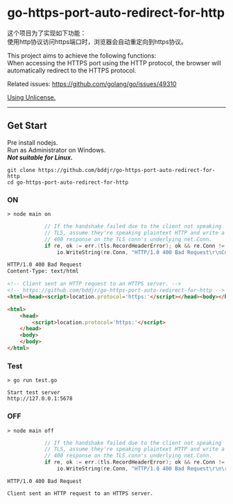 # go-https-port-auto-redirect-for-http

这个项目为了实现如下功能：  
使用http协议访问https端口时，浏览器会自动重定向到https协议。  

This project aims to achieve the following functions:  
When accessing the HTTPS port using the HTTP protocol, the browser will automatically redirect to the HTTPS protocol.  

Related issues: <https://github.com/golang/go/issues/49310>

[Using Unlicense.](https://unlicense.org/)

***
## Get Start
Pre install nodejs.  
Run as Administrator on Windows.  
***Not suitable for Linux.***  

```
git clone https://github.com/bddjr/go-https-port-auto-redirect-for-http
cd go-https-port-auto-redirect-for-http
```


### ON
```
> node main on
```
```go
			// If the handshake failed due to the client not speaking
			// TLS, assume they're speaking plaintext HTTP and write a
			// 400 response on the TLS conn's underlying net.Conn.
			if re, ok := err.(tls.RecordHeaderError); ok && re.Conn != nil && tlsRecordHeaderLooksLikeHTTP(re.RecordHeader) {
				io.WriteString(re.Conn, "HTTP/1.0 400 Bad Request\r\nContent-Type: text/html\r\n\r\n<!-- Client sent an HTTP request to an HTTPS server. -->\n<!-- https://github.com/bddjr/go-https-port-auto-redirect-for-http -->\n<html><head><script>location.protocol='https:'</script></head><body></body></html>\n")
```
```html
HTTP/1.0 400 Bad Request
Content-Type: text/html

<!-- Client sent an HTTP request to an HTTPS server. -->
<!-- https://github.com/bddjr/go-https-port-auto-redirect-for-http -->
<html><head><script>location.protocol='https:'</script></head><body></body></html>
```
```html
<html>
    <head>
        <script>location.protocol='https:'</script>
    </head>
    <body>
    </body>
</html>
```


### Test
```
> go run test.go
```
```
Start test server
http://127.0.0.1:5678
```


### OFF
```
> node main off
```
```go
			// If the handshake failed due to the client not speaking
			// TLS, assume they're speaking plaintext HTTP and write a
			// 400 response on the TLS conn's underlying net.Conn.
			if re, ok := err.(tls.RecordHeaderError); ok && re.Conn != nil && tlsRecordHeaderLooksLikeHTTP(re.RecordHeader) {
				io.WriteString(re.Conn, "HTTP/1.0 400 Bad Request\r\n\r\nClient sent an HTTP request to an HTTPS server.\n")
```
```
HTTP/1.0 400 Bad Request

Client sent an HTTP request to an HTTPS server.
```
